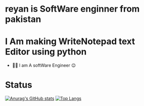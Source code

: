 # reyan is SoftWare enginner from pakistan
# I Am making WriteNotepad text Editor using python
- 🧑‍💻 I am A softWare Engineer 😉
# Status
[![Anurag's GitHub stats](https://github-readme-stats.vercel.app/api?username=reyanProgrammer)](https://github.com/anuraghazra/github-readme-stats)
[![Top Langs](https://github-readme-stats.vercel.app/api/top-langs/?username=reyanProgrammer)](https://github.com/anuraghazra/github-readme-stats)
